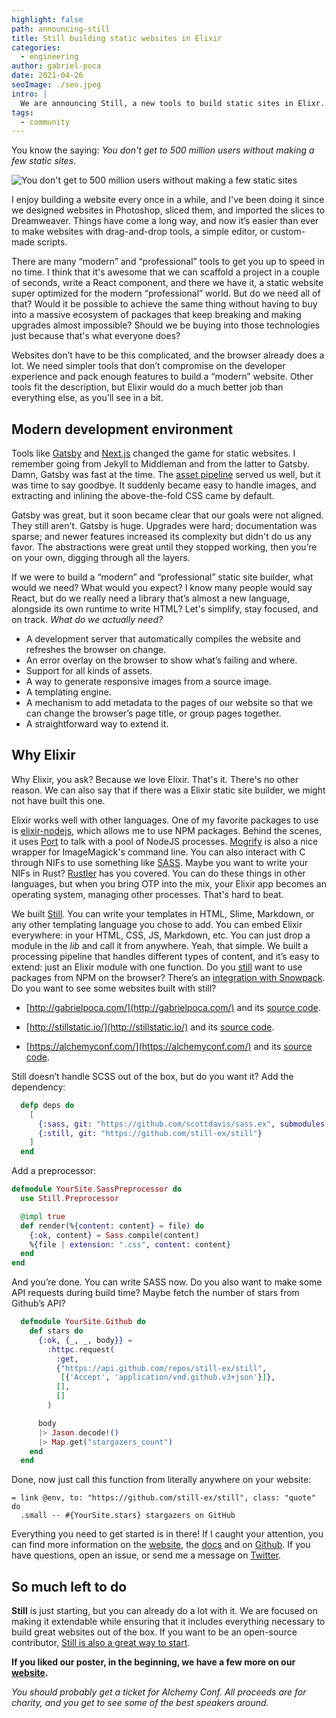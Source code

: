 ```yaml
---
highlight: false
path: announcing-still
title: Still building static websites in Elixir
categories:
  - engineering
author: gabriel-poca
date: 2021-04-26
seoImage: ./seo.jpeg
intro: |
  We are announcing Still, a new tools to build static sites in Elixr.
tags:
  - community
---
```


You know the saying: _You don't get to 500 million users without making a few static sites_.

![You don't get to 500 million users without making a few static sites](./millions.jpeg)

I enjoy building a website every once in a while, and I've been doing it since we designed websites in Photoshop, sliced them, and imported the slices to Dreamweaver.
Things have come a long way, and now it’s easier than ever to make websites with drag-and-drop tools, a simple editor, or custom-made scripts.

There are many “modern” and “professional” tools to get you up to speed in no time. I think that it's awesome that we can scaffold a project in a couple of seconds, write a React component, and there we have it, a static website super optimized for the modern “professional” world. But do we need all of that? Would it be possible to achieve the same thing without having to buy into a massive ecosystem of packages that keep breaking and making upgrades almost impossible? Should we be buying into those technologies just because that's what everyone does?

Websites don’t have to be this complicated, and the browser already does a lot. We need simpler tools that don’t compromise on the developer experience and pack enough features to build a “modern” website. Other tools fit the description, but Elixir would do a much better job than everything else, as you’ll see in a bit.

## Modern development environment

Tools like [Gatsby][gatsby] and [Next.js][next] changed the game for static websites. I remember going from Jekyll to Middleman and from the latter to Gatsby. Damn, Gatsby was fast at the time. The [asset pipeline][asset-pipeline] served us well, but it was time to say goodbye. It suddenly became easy to handle images, and extracting and inlining the above-the-fold CSS came by default.

Gatsby was great, but it soon became clear that our goals were not aligned. They still aren't. Gatsby is huge. Upgrades were hard; documentation was sparse; and newer features increased its complexity but didn't do us any favor. The abstractions were great until they stopped working, then you’re on your own, digging through all the layers.

If we were to build a “modern” and “professional” static site builder, what would we need? What would you expect? I know many people would say React, but do we really need a library that’s almost a new language, alongside its own runtime to write HTML? Let's simplify, stay focused, and on track. _What do we actually need?_

- A development server that automatically compiles the website and refreshes the browser on change.
- An error overlay on the browser to show what’s failing and where.
- Support for all kinds of assets.
- A way to generate responsive images from a source image.
- A templating engine.
- A mechanism to add metadata to the pages of our website so that we can change the browser’s page title, or group pages together.
- A straightforward way to extend it.

## Why Elixir

Why Elixir, you ask? Because we love Elixir. That's it. There's no other reason. We can also say that if there was a Elixir static site builder, we might not have built this one.

Elixir works well with other languages. One of my favorite packages to use is [elixir-nodejs][elixir-nodejs], which allows me to use NPM packages. Behind the scenes, it uses [Port][elixir-port] to talk with a pool of NodeJS processes. [Mogrify][mogrify] is also a nice wrapper for ImageMagick's command line. You can also interact with C through NIFs to use something like [SASS][elixir-sass]. Maybe you want to write your NIFs in Rust? [Rustler][rustler] has you covered. You can do these things in other languages, but when you bring OTP into the mix, your Elixir app becomes an operating system, managing other processes. That's hard to beat.

We built [Still][stillstatic]. You can write your templates in HTML, Slime, Markdown, or any other templating language you chose to add. You can embed Elixir everywhere: in your HTML, CSS, JS, Markdown, etc. You can just drop a module in the _lib_ and call it from anywhere. Yeah, that simple. We built a processing pipeline that handles different types of content, and it’s easy to extend: just an Elixir module with one function. Do you [still][stillstatic] want to use packages from NPM on the browser? There’s an [integration with Snowpack][still_snowpack]. Do you want to see some websites built with still?

- [http://gabrielpoca.com/](http://gabrielpoca.com/) and its [source code](https://github.com/gabrielpoca/gabrielpoca.com/tree/master/priv/site).

- [http://stillstatic.io/](http://stillstatic.io/) and its [source code](https://github.com/still-ex/still/tree/master/priv/site).

- [https://alchemyconf.com/](https://alchemyconf.com/) and its [source code](https://github.com/subvisual/alchemyconf.com/tree/master/priv/site).

Still doesn’t handle SCSS out of the box, but do you want it? Add the dependency:

```elixir
  defp deps do
    [
      {:sass, git: "https://github.com/scottdavis/sass.ex", submodules: true},
      {:still, git: "https://github.com/still-ex/still"}
    ]
  end
```

Add a preprocessor:

```elixir
defmodule YourSite.SassPreprocessor do
  use Still.Preprocessor

  @impl true
  def render(%{content: content} = file) do
    {:ok, content} = Sass.compile(content)
    %{file | extension: ".css", content: content}
  end
end
```

And you’re done. You can write SASS now. Do you also want to make some API requests during build time? Maybe fetch the number of stars from Github’s API?

```elixir
  defmodule YourSite.Github do
    def stars do
      {:ok, {_, _, body}} =
        :httpc.request(
          :get,
          {"https://api.github.com/repos/still-ex/still",
           [{'Accept', 'application/vnd.github.v3+json'}]},
          [],
          []
        )

      body
      |> Jason.decode!()
      |> Map.get("stargazers_count")
    end
  end
```

Done, now just call this function from literally anywhere on your website:

```
= link @env, to: "https://github.com/still-ex/still", class: "quote" do
  .small -- #{YourSite.stars} stargazers on GitHub
```

Everything you need to get started is in there! If I caught your attention, you can find more information on the [website][stillstatic], the [docs][docs] and on [Github][still_github]. If you have questions, open an issue, or send me a message on [Twitter][twitter].

## So much left to do

**Still** is just starting, but you can already do a lot with it. We are focused on making it extendable while ensuring that it includes everything necessary to build great websites out of the box. If you want to be an open-source contributor, [Still is also a great way to start][still_github].

**If you liked our poster, in the beginning, we have a few more on our [website][stillstatic].**

_You should probably get a ticket for Alchemy Conf. All proceeds are for charity, and you get to see some of the best speakers around._

[stillstatic]: https://stillstatic.io/
[docs]: https://hexdocs.pm/still/getting_started.html
[gatsby]: https://www.gatsbyjs.com/
[eleventy]: https://www.11ty.dev/
[elixir-nodejs]: https://github.com/revelrylabs/elixir-nodejs
[elixir-port]: https://hexdocs.pm/elixir/Port.html
[mogrify]: https://github.com/route/mogrify
[elixir-sass]: https://github.com/scottdavis/sass.ex
[rustler]: https://github.com/rusterlium/rustler
[gatsby]: https://www.gatsbyjs.com/
[next]: https://nextjs.org/
[asset-pipeline]: https://github.com/rails/sprockets
[still_snowpack]: https://github.com/still-ex/still_snowpack
[still_github]: https://github.com/still-ex/still
[twitter]: https://twitter.com/gabrielgpoca
